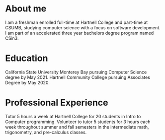 # About me 
I am a freshman enrolled full-time at Hartnell College and part-time at CSUMB, studying computer science with a focus on software development. I am part of an accelerated three year bachelors degree program named CSin3. 
# Education 
California State University Monterey Bay pursuing Computer Science degree by May 2021.
Hartnell Community College pursuing Associates Degree by May 2020.
# Professional Experience 
Tutor 5 hours a week at Hartnell College for 20 students in Intro to Computer programming. 
Volunteer to tutor 5 students for 3 hours each week throughout summer and fall semesters in the intermediate math, trigonometry, and pre-calculus classes.
